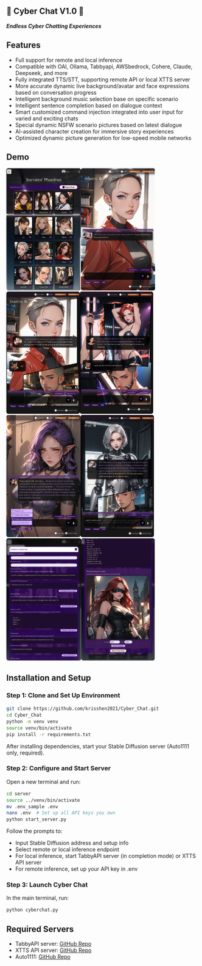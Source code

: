 ## 🌟 Cyber Chat V1.0 🌟

**_Endless Cyber Chatting Experiences_**

## Features

- Full support for remote and local inference
- Compatible with OAI, Ollama, Tabbyapi, AWSbedrock, Cohere, Claude, Deepseek, and more
- Fully integrated TTS/STT, supporting remote API or local XTTS server
- More accurate dynamic live background/avatar and face expressions based on conversation progress
- Intelligent background music selection base on specific scenario 
- Intelligent sentence completion based on dialogue context
- Smart customized command injection integrated into user input for varied and exciting chats
- Special dynamic NSFW scenario pictures based on latest dialogue
- AI-assisted character creation for immersive story experiences
- Optimized dynamic picture generation for low-speed mobile networks

## Demo

<img src="demo_screen/index.png" alt="index page" height="320" style="border:0px solid purple; border-radius:5px"/><img src="demo_screen/normal.png" alt="index page" height="320" style="border:0px solid purple; border-radius:5px"/><img src="demo_screen/comic.png" alt="comic mode" height="320" style="border:0px solid purple; border-radius:5px"/><img src="demo_screen/dynamic_nsfw.png" alt="dynamic nsfw" height="320" style="border:0px solid purple; border-radius:5px"/><img src="demo_screen/custom_command.png" alt="custom command" height="320" style="border:0px solid purple; border-radius:5px"/><img src="demo_screen/sentence_completion.png" alt="sentence completion" height="320" style="border:0px solid purple; border-radius:5px"/><img src="demo_screen/ai_charcreator.png" alt="index page" height="320" style="border:0px solid purple; border-radius:5px"/><img src="demo_screen/ai_preview_char.png" alt="create char with a.i" height="320" style="border:0px solid purple; border-radius:5px"/>

## Installation and Setup

### Step 1: Clone and Set Up Environment

```bash
git clone https://github.com/krisshen2021/Cyber_Chat.git
cd Cyber_Chat
python -m venv venv
source venv/bin/activate
pip install -r requirements.txt
```

After installing dependencies, start your Stable Diffusion server (Auto1111 only, required).

### Step 2: Configure and Start Server

Open a new terminal and run:

```bash
cd server
source ../venv/bin/activate
mv .env_sample .env
nano .env  # Set up all API keys you own
python start_server.py
```

Follow the prompts to:
- Input Stable Diffusion address and setup info
- Select remote or local inference endpoint
- For local inference, start TabbyAPI server (in completion mode) or XTTS API server
- For remote inference, set up your API key in .env

### Step 3: Launch Cyber Chat

In the main terminal, run:

```bash
python cyberchat.py
```

## Required Servers

- TabbyAPI server: [GitHub Repo](https://github.com/theroyallab/tabbyAPI.git)
- XTTS API server: [GitHub Repo](https://github.com/daswer123/xtts-api-server.git)
- Auto1111: [GitHub Repo](https://github.com/AUTOMATIC1111/stable-diffusion-webui.git)